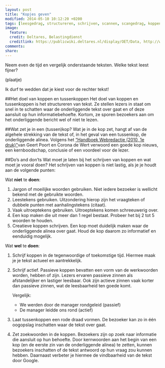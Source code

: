 ```yaml
---
layout: post
title: "Kopjes geven"
modified: 2014-05-10 10:12:20 +0200
tags: [leesgedrag, structureren, schrijven, scannen, scangedrag, koppen, tussenkoppen, webteksten, lezer, bezoeker, webgebruiker]
image:
  feature: 
  credit: Deltares, Belastingdienst
  creditlink: https://publicwiki.deltares.nl/display/OET/Data, http://www.belastingdienst.nl/wps/wcm/connect/bldcontentnl/belastingdienst/prive/woning/uw_hypotheek_of_lening/uw_hypotheek_of_lening
comments: 
share: 
---
```

Neem even de tijd en vergelijk onderstaande teksten. Welke tekst leest
fijner?

(plaatje)

Ik durf te wedden dat je kiest voor de rechter tekst!

##Het doel van koppen en tussenkoppen
Het doel van koppen en tussenkoppen is het structureren van tekst. Ze
stellen lezers in staat om snel in te schatten waar de onderliggende
tekst over gaat en of deze aansluit op hun informatiebehoefte. Kortom,
ze sporen bezoekers aan om het onderliggende bericht wel of niet te
lezen.

##Wat zet je in een (tussen)kop?
Wat je in de kop zet, hangt af van de algehele strekking van de tekst of, in het geval van een tussenkop, de onderliggende alinea. 
Volgens het <a href="http://www.bol.com/nl/p/handboek-webredactie/1001004009905814">
“Handboek Webredactie (2010, 1e druk)"</a>van Geert Poort en
Corona de Wert verwoord een goede kop nieuws, een kernboodschap,
conclusie of een voordeel voor de lezer.

##Do’s and don’ts
Wat moet je laten bij het schrijven van koppen en wat moet je vooral doen?
Het schrijven van koppen is niet lastig, als je je houdt aan de volgende punten:

Wat **niet** te **doen**:

1.	Jargon of moeilijke woorden gebruiken. Niet iedere bezoeker is wellicht bekend met de gebruikte woorden. 
2.	Leestekens gebruiken. Uitzondering hierop zijn het vraagteken of dubbele punten met aanhalingstekens (citaat).
3.	Vaak uitroeptekens gebruiken. Uitroeptekens komen schreeuwerig over. 
4.	Een kop maken die uit meer dan 1 regel bestaat. Probeer het bij 2 tot 5 woorden te houden. 
5.	Creatieve koppen schrijven. Een kop moet duidelijk maken waar de onderliggende alinea over gaat. Houd de kop daarom zo informatief en eenduidig mogelijk. 

Wat **wel** te **doen**:

1.	Schrijf koppen in de tegenwoordige of toekomstige tijd. Hiermee maak je je tekst actueel en aantrekkelijk. 
2.	Schrijf actief. Passieve koppen bevatten een vorm van de werkwoorden worden, hebben of zijn. Lezers ervaren passieve zinnen als afstandelijker en lastiger leesbaar.  Ook zijn actieve zinnen vaak korter dan passieve zinnen, wat de leesbaarheid ten goede komt. 

	Vergelijk: 
	- We werden door de manager rondgeleid (passief)
	- De manager leidde ons rond (actief)

3.	Laat tussenkoppen een rode draad vormen. De bezoeker kan zo in één oogopslag inschatten waar de tekst over gaat. 
4.	Zet zoekwoorden in de koppen. Bezoekers zijn op zoek naar informatie die aansluit op hun behoefte. Door kernwoorden aan het begin van een kop (en de eerste zin van de onderliggende alinea) te zetten, kunnen bezoekers inschatten of de tekst antwoord op hun vraag zou kunnen  hebben. Daarnaast verbeter je hiermee de vindbaarheid van de tekst door Google.







